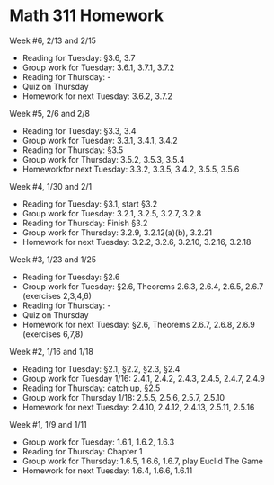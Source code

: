 # Math 311 Homework

Week #6, 2/13 and 2/15

* Reading for Tuesday: §3.6, 3.7
* Group work for Tuesday: 3.6.1, 3.7.1, 3.7.2
* Reading for Thursday: -
* Quiz on Thursday
* Homework for next Tuesday: 3.6.2, 3.7.2

Week #5, 2/6 and 2/8

* Reading for Tuesday: §3.3, 3.4
* Group work for Tuesday: 3.3.1, 3.4.1, 3.4.2
* Reading for Thursday: §3.5
* Group work for Thursday: 3.5.2, 3.5.3, 3.5.4
* Homeworkfor next Tuesday: 3.3.2, 3.3.5, 3.4.2, 3.5.5, 3.5.6

Week #4, 1/30 and 2/1

* Reading for Tuesday: §3.1, start §3.2
* Group work for Tuesday: 3.2.1, 3.2.5, 3.2.7, 3.2.8
* Reading for Thursday: Finish §3.2
* Group work for Thursday: 3.2.9, 3.2.12(a)(b), 3.2.21
* Homework for next Tuesday: 3.2.2, 3.2.6, 3.2.10, 3.2.16, 3.2.18

Week #3, 1/23 and 1/25

* Reading for Tuesday: §2.6
* Group work for Tuesday: §2.6, Theorems 2.6.3, 2.6.4, 2.6.5, 2.6.7 (exercises 2,3,4,6)
* Reading for Thursday: -
* Quiz on Thursday
* Homework for next Tuesday: §2.6, Theorems 2.6.7, 2.6.8, 2.6.9 (exercises 6,7,8)

Week #2, 1/16 and 1/18

* Reading for Tuesday: §2.1, §2.2, §2.3, §2.4
* Group work for Tuesday 1/16: 2.4.1, 2.4.2, 2.4.3, 2.4.5, 2.4.7, 2.4.9
* Reading for Thursday: catch up, §2.5
* Group work for Thursday 1/18: 2.5.5, 2.5.6, 2.5.7, 2.5.10
* Homework for next Tuesday: 2.4.10, 2.4.12, 2.4.13, 2.5.11, 2.5.16

Week #1, 1/9 and 1/11

* Group work for Tuesday: 1.6.1, 1.6.2, 1.6.3
* Reading for Thursday: Chapter 1
* Group work for Thursday: 1.6.5, 1.6.6, 1.6.7, play Euclid The Game
* Homework for next Tuesday: 1.6.4, 1.6.6, 1.6.11


